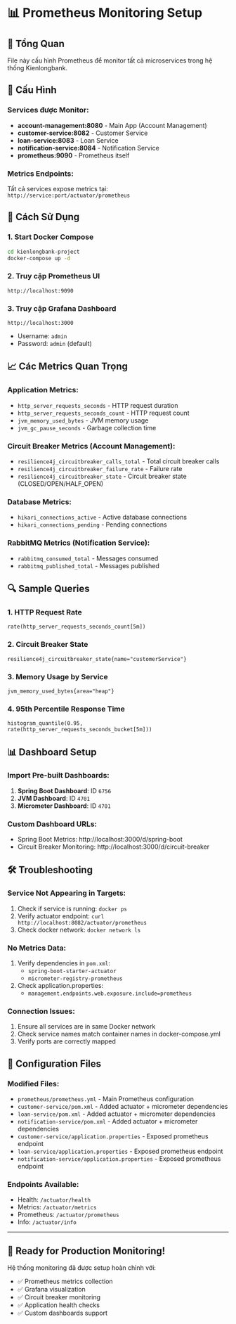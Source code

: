 # 📊 Prometheus Monitoring Setup

## 🎯 Tổng Quan
File này cấu hình Prometheus để monitor tất cả microservices trong hệ thống Kienlongbank.

## 🔧 Cấu Hình

### Services được Monitor:
- **account-management:8080** - Main App (Account Management)
- **customer-service:8082** - Customer Service
- **loan-service:8083** - Loan Service  
- **notification-service:8084** - Notification Service
- **prometheus:9090** - Prometheus itself

### Metrics Endpoints:
Tất cả services expose metrics tại: `http://service:port/actuator/prometheus`

## 🚀 Cách Sử Dụng

### 1. Start Docker Compose
```bash
cd kienlongbank-project
docker-compose up -d
```

### 2. Truy cập Prometheus UI
```
http://localhost:9090
```

### 3. Truy cập Grafana Dashboard  
```
http://localhost:3000
```
- Username: `admin`
- Password: `admin` (default)

## 📈 Các Metrics Quan Trọng

### Application Metrics:
- `http_server_requests_seconds` - HTTP request duration
- `http_server_requests_seconds_count` - HTTP request count
- `jvm_memory_used_bytes` - JVM memory usage
- `jvm_gc_pause_seconds` - Garbage collection time

### Circuit Breaker Metrics (Account Management):
- `resilience4j_circuitbreaker_calls_total` - Total circuit breaker calls
- `resilience4j_circuitbreaker_failure_rate` - Failure rate
- `resilience4j_circuitbreaker_state` - Circuit breaker state (CLOSED/OPEN/HALF_OPEN)

### Database Metrics:
- `hikari_connections_active` - Active database connections
- `hikari_connections_pending` - Pending connections

### RabbitMQ Metrics (Notification Service):
- `rabbitmq_consumed_total` - Messages consumed
- `rabbitmq_published_total` - Messages published

## 🔍 Sample Queries

### 1. HTTP Request Rate
```promql
rate(http_server_requests_seconds_count[5m])
```

### 2. Circuit Breaker State
```promql
resilience4j_circuitbreaker_state{name="customerService"}
```

### 3. Memory Usage by Service
```promql
jvm_memory_used_bytes{area="heap"}
```

### 4. 95th Percentile Response Time
```promql
histogram_quantile(0.95, rate(http_server_requests_seconds_bucket[5m]))
```

## 📊 Dashboard Setup

### Import Pre-built Dashboards:
1. **Spring Boot Dashboard**: ID `6756`
2. **JVM Dashboard**: ID `4701`
3. **Micrometer Dashboard**: ID `4701`

### Custom Dashboard URLs:
- Spring Boot Metrics: http://localhost:3000/d/spring-boot
- Circuit Breaker Monitoring: http://localhost:3000/d/circuit-breaker

## 🛠️ Troubleshooting

### Service Not Appearing in Targets:
1. Check if service is running: `docker ps`
2. Verify actuator endpoint: `curl http://localhost:8082/actuator/prometheus`
3. Check docker network: `docker network ls`

### No Metrics Data:
1. Verify dependencies in `pom.xml`:
   - `spring-boot-starter-actuator`
   - `micrometer-registry-prometheus`
2. Check application.properties:
   - `management.endpoints.web.exposure.include=prometheus`

### Connection Issues:
1. Ensure all services are in same Docker network
2. Check service names match container names in docker-compose.yml
3. Verify ports are correctly mapped

## 📝 Configuration Files

### Modified Files:
- `prometheus/prometheus.yml` - Main Prometheus configuration
- `customer-service/pom.xml` - Added actuator + micrometer dependencies
- `loan-service/pom.xml` - Added actuator + micrometer dependencies  
- `notification-service/pom.xml` - Added actuator + micrometer dependencies
- `customer-service/application.properties` - Exposed prometheus endpoint
- `loan-service/application.properties` - Exposed prometheus endpoint
- `notification-service/application.properties` - Exposed prometheus endpoint

### Endpoints Available:
- Health: `/actuator/health`
- Metrics: `/actuator/metrics`
- Prometheus: `/actuator/prometheus`
- Info: `/actuator/info`

---

## 🎉 Ready for Production Monitoring!

Hệ thống monitoring đã được setup hoàn chỉnh với:
- ✅ Prometheus metrics collection
- ✅ Grafana visualization  
- ✅ Circuit breaker monitoring
- ✅ Application health checks
- ✅ Custom dashboards support
